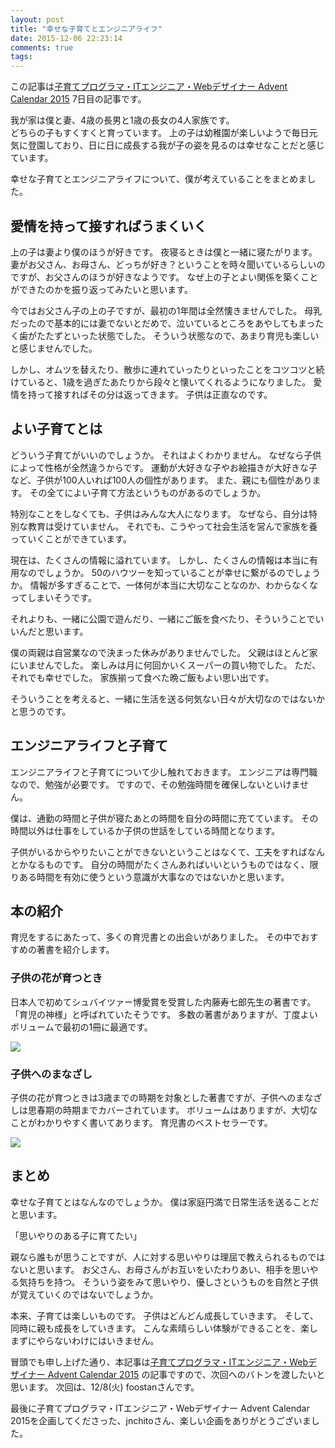 ```yaml
---
layout: post
title: "幸せな子育てとエンジニアライフ"
date: 2015-12-06 22:23:14
comments: true
tags: 
---
```


この記事は[子育てプログラマ・ITエンジニア・Webデザイナー Advent Calendar 2015](http://www.adventar.org/calendars/853) 7日目の記事です。

我が家は僕と妻、4歳の長男と1歳の長女の4人家族です。  
どちらの子もすくすくと育っています。
上の子は幼稚園が楽しいようで毎日元気に登園しており、日に日に成長する我が子の姿を見るのは幸せなことだと感じています。

幸せな子育てとエンジニアライフについて、僕が考えていることをまとめました。

## 愛情を持って接すればうまくいく
上の子は妻より僕のほうが好きです。
夜寝るときは僕と一緒に寝たがります。
妻がお父さん、お母さん、どっちが好き？ということを時々聞いているらしいのですが、お父さんのほうが好きなようです。
なぜ上の子とよい関係を築くことができたのかを振り返ってみたいと思います。

今ではお父さん子の上の子ですが、最初の1年間は全然懐きませんでした。
母乳だったので基本的には妻でないとだめで、泣いているところをあやしてもまったく歯がたたずといった状態でした。
そういう状態なので、あまり育児も楽しいと感じませんでした。

しかし、オムツを替えたり、散歩に連れていったりといったことをコツコツと続けていると、1歳を過ぎたあたりから段々と懐いてくれるようになりました。
愛情を持って接すればその分は返ってきます。
子供は正直なのです。

## よい子育てとは
どういう子育てがいいのでしょうか。
それはよくわかりません。
なぜなら子供によって性格が全然違うからです。
運動が大好きな子やお絵描きが大好きな子など、子供が100人いれば100人の個性があります。
また、親にも個性があります。
その全てによい子育て方法というものがあるのでしょうか。

特別なことをしなくても、子供はみんな大人になります。
なぜなら、自分は特別な教育は受けていません。
それでも、こうやって社会生活を営んで家族を養っていくことができています。

現在は、たくさんの情報に溢れています。
しかし、たくさんの情報は本当に有用なのでしょうか。
50のハウツーを知っていることが幸せに繋がるのでしょうか。
情報が多すぎることで、一体何が本当に大切なことなのか、わからなくなってしまいそうです。

それよりも、一緒に公園で遊んだり、一緒にご飯を食べたり、そういうことでいいんだと思います。

僕の両親は自営業なので決まった休みがありませんでした。
父親はほとんど家にいませんでした。
楽しみは月に何回かいくスーパーの買い物でした。
ただ、それでも幸せでした。
家族揃って食べた晩ご飯もよい思い出です。

そういうことを考えると、一緒に生活を送る何気ない日々が大切なのではないかと思うのです。

## エンジニアライフと子育て
エンジニアライフと子育てについて少し触れておきます。
エンジニアは専門職なので、勉強が必要です。
ですので、その勉強時間を確保しないといけません。

僕は、通勤の時間と子供が寝たあとの時間を自分の時間に充てています。
その時間以外は仕事をしているか子供の世話をしている時間となります。

子供がいるからやりたいことができないということはなくて、工夫をすればなんとかなるものです。
自分の時間がたくさんあればいいというものではなく、限りある時間を有効に使うという意識が大事なのではないかと思います。

## 本の紹介
育児をするにあたって、多くの育児書との出会いがありました。
その中でおすすめの著書を紹介します。

### 子供の花が育つとき
日本人で初めてシュバイツァー博愛賞を受賞した内藤寿七郎先生の著書です。「育児の神様」と呼ばれていたそうです。
多数の著書がありますが、丁度よいボリュームで最初の1冊に最適です。

<a rel="nofollow" href="http://www.amazon.co.jp/gp/product/4093112177/ref=as_li_tf_il?ie=UTF8&camp=247&creative=1211&creativeASIN=4093112177&linkCode=as2&tag=syoyama-22"><img border="0" src="http://ws-fe.amazon-adsystem.com/widgets/q?_encoding=UTF8&ASIN=4093112177&Format=_SL250_&ID=AsinImage&MarketPlace=JP&ServiceVersion=20070822&WS=1&tag=syoyama-22" ></a><img src="http://ir-jp.amazon-adsystem.com/e/ir?t=syoyama-22&l=as2&o=9&a=4093112177" width="1" height="1" border="0" alt="" style="border:none !important; margin:0px !important;" />

### 子供へのまなざし
子供の花が育つときは3歳までの時期を対象とした著書ですが、子供へのまなざしは思春期の時期までカバーされています。
ボリュームはありますが、大切なことがわかりやすく書いてあります。
育児書のベストセラーです。

<a rel="nofollow" href="http://www.amazon.co.jp/gp/product/4834014738/ref=as_li_tf_il?ie=UTF8&camp=247&creative=1211&creativeASIN=4834014738&linkCode=as2&tag=syoyama-22"><img border="0" src="http://ws-fe.amazon-adsystem.com/widgets/q?_encoding=UTF8&ASIN=4834014738&Format=_SL250_&ID=AsinImage&MarketPlace=JP&ServiceVersion=20070822&WS=1&tag=syoyama-22" ></a><img src="http://ir-jp.amazon-adsystem.com/e/ir?t=syoyama-22&l=as2&o=9&a=4834014738" width="1" height="1" border="0" alt="" style="border:none !important; margin:0px !important;" />

## まとめ
幸せな子育てとはなんなのでしょうか。
僕は家庭円満で日常生活を送ることだと思います。

「思いやりのある子に育てたい」

親なら誰もが思うことですが、人に対する思いやりは理屈で教えられるものではないと思います。
お父さん、お母さんがお互いをいたわりあい、相手を思いやる気持ちを持つ。
そういう姿をみて思いやり、優しさというものを自然と子供が覚えていくのではないでしょうか。

本来、子育ては楽しいものです。
子供はどんどん成長していきます。
そして、同時に親も成長をしていきます。
こんな素晴らしい体験ができることを、楽しまずにやらないわけにはいきません。

冒頭でも申し上げた通り、本記事は[子育てプログラマ・ITエンジニア・Webデザイナー Advent Calendar 2015](http://www.adventar.org/calendars/853) の記事ですので、次回へのバトンを渡したいと思います。
次回は、12/8(火) foostanさんです。

最後に子育てプログラマ・ITエンジニア・Webデザイナー Advent Calendar 2015を企画してくださった、jnchitoさん、楽しい企画をありがとうございました。
